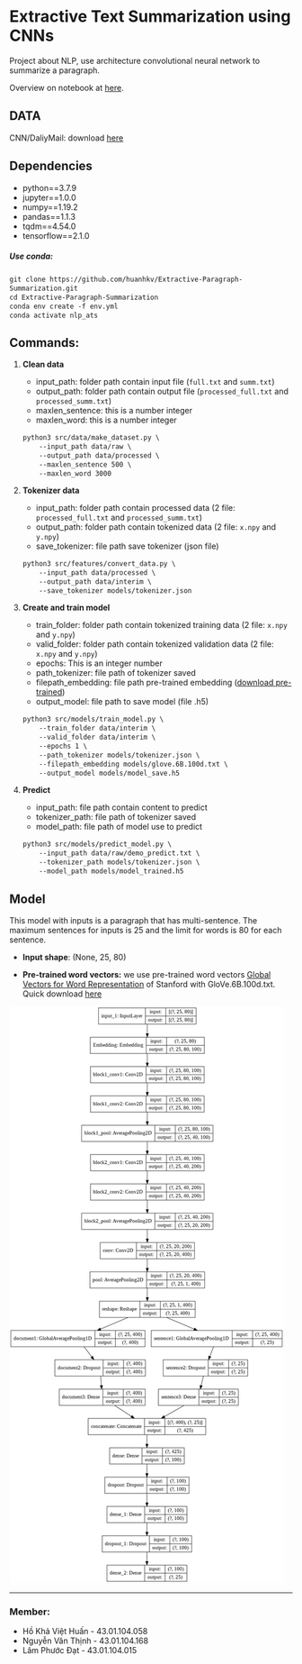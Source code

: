 
# Extractive Text Summarization using CNNs
Project about NLP, use architecture convolutional neural network to summarize a paragraph.

Overview on notebook at [here](notebooks/Extractive_Paragraph_Summarization.ipynb).

## DATA
CNN/DaliyMail: 
download [here](https://drive.google.com/drive/folders/1O9NyQjMZC3D5Cr4OzB6NdrLQpHSgGZD4?usp=sharing)

## Dependencies
- python==3.7.9
- jupyter==1.0.0
- numpy==1.19.2
- pandas==1.1.3
- tqdm==4.54.0
- tensorflow==2.1.0


##### Use conda:
	git clone https://github.com/huanhkv/Extractive-Paragraph-Summarization.git
	cd Extractive-Paragraph-Summarization
	conda env create -f env.yml
	conda activate nlp_ats

## Commands:

1. **Clean data**
	- input_path: folder path contain input file (`full.txt` and `summ.txt`)
	- output_path: folder path contain output file (`processed_full.txt` and `processed_summ.txt`)
	- maxlen_sentence: this is a number integer
	- maxlen_word: this is a number integer
	```
	python3 src/data/make_dataset.py \
		--input_path data/raw \
		--output_path data/processed \
		--maxlen_sentence 500 \
		--maxlen_word 3000
	```

2. **Tokenizer data**
	- input_path: folder path contain processed data (2 file: `processed_full.txt` and `processed_summ.txt`)
	- output_path: folder path contain tokenized data (2 file: `x.npy` and `y.npy`)
	- save_tokenizer: file path save tokenizer (json file)
	```
	python3 src/features/convert_data.py \
		--input_path data/processed \
		--output_path data/interim \
		--save_tokenizer models/tokenizer.json
	```
	
3. **Create and train model**
	- train_folder: folder path contain tokenized training data (2 file: `x.npy` and `y.npy`)
	- valid_folder: folder path contain tokenized validation data (2 file: `x.npy` and `y.npy`)
	- epochs: This is an integer number
	- path_tokenizer: file path of tokenizer saved
	- filepath_embedding: file path pre-trained embedding ([download pre-trained](#model))
	- output_model: file path to save model (file .h5)
	```	
	python3 src/models/train_model.py \
		--train_folder data/interim \
		--valid_folder data/interim \
		--epochs 1 \
		--path_tokenizer models/tokenizer.json \
		--filepath_embedding models/glove.6B.100d.txt \
		--output_model models/model_save.h5 
	```

4. **Predict**
	- input_path: file path contain content to predict
	- tokenizer_path: file path of tokenizer saved
	- model_path: file path of model use to predict
	```
	python3 src/models/predict_model.py \
		--input_path data/raw/demo_predict.txt \
		--tokenizer_path models/tokenizer.json \
		--model_path models/model_trained.h5
	```

## Model
This model with inputs is a paragraph that has multi-sentence. The maximum sentences for inputs is 25 and the limit for words is 80 for each sentence.

- **Input shape**: (None, 25, 80)

- **Pre-trained word vectors:** we use pre-trained word vectors [Global Vectors for Word Representation](https://nlp.stanford.edu/projects/glove/) of Stanford with GloVe.6B.100d.txt. Quick download [here](https://drive.google.com/file/d/1MkaPqIFhrYVUot_x_8ks26GxxZxj4Gls/view?usp=sharing)

[![Architecture model](models/plot_model.png "Architecture model")](models/plot_model.png)

---

### Member:
- Hồ Khả Việt Huấn - 43.01.104.058
- Nguyễn Văn Thịnh - 43.01.104.168
- Lâm Phước Đạt - 43.01.104.015